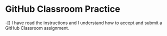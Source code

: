# GitHub Classroom Practice

-[] I have read the instructions and I understand how to accept and submit a GitHub Classroom assignment.
